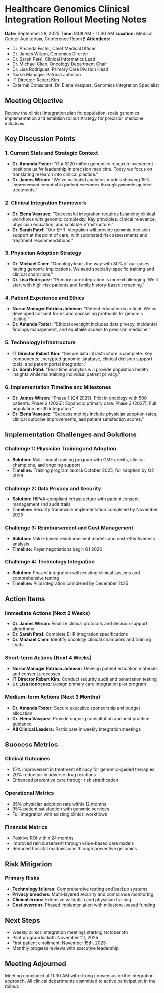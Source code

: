 # Healthcare Genomics Clinical Integration Rollout Meeting Notes

**Date:** September 28, 2025
**Time:** 9:00 AM - 11:30 AM
**Location:** Medical Center Auditorium, Conference Room B
**Attendees:**
- Dr. Amanda Foster, Chief Medical Officer
- Dr. James Wilson, Genomics Director
- Dr. Sarah Patel, Clinical Informatics Lead
- Dr. Michael Chen, Oncology Department Chair
- Dr. Lisa Rodriguez, Primary Care Division Head
- Nurse Manager: Patricia Johnson
- IT Director: Robert Kim
- External Consultant: Dr. Elena Vasquez, Genomics Integration Specialist

## Meeting Objective
Review the clinical integration plan for population-scale genomics implementation and establish rollout strategy for precision medicine initiatives.

## Key Discussion Points

### 1. Current State and Strategic Context
- **Dr. Amanda Foster:** "Our $120 million genomics research investment positions us for leadership in precision medicine. Today we focus on translating research into clinical practice."
- **Dr. James Wilson:** "We've validated analytics models showing 15% improvement potential in patient outcomes through genomic-guided treatments."

### 2. Clinical Integration Framework
- **Dr. Elena Vasquez:** "Successful integration requires balancing clinical workflows with genomic complexity. Key principles: clinical relevance, physician education, and scalable infrastructure."
- **Dr. Sarah Patel:** "Our EHR integration will provide genomic decision support at the point of care, with automated risk assessments and treatment recommendations."

### 3. Physician Adoption Strategy
- **Dr. Michael Chen:** "Oncology leads the way with 80% of our cases having genomic implications. We need specialty-specific training and clinical champions."
- **Dr. Lisa Rodriguez:** "Primary care integration is more challenging. We'll start with high-risk patients and family history-based screening."

### 4. Patient Experience and Ethics
- **Nurse Manager Patricia Johnson:** "Patient education is critical. We've developed consent forms and counseling protocols for genomic testing."
- **Dr. Amanda Foster:** "Ethical oversight includes data privacy, incidental findings management, and equitable access to precision medicine."

### 5. Technology Infrastructure
- **IT Director Robert Kim:** "Secure data infrastructure is complete. Key components: encrypted genomic database, clinical decision support tools, and patient portal integration."
- **Dr. Sarah Patel:** "Real-time analytics will provide population health insights while maintaining individual patient privacy."

### 6. Implementation Timeline and Milestones
- **Dr. James Wilson:** "Phase 1 (Q4 2025): Pilot in oncology with 500 patients. Phase 2 (2026): Expand to primary care. Phase 3 (2027): Full population health integration."
- **Dr. Elena Vasquez:** "Success metrics include physician adoption rates, clinical outcome improvements, and patient satisfaction scores."

## Implementation Challenges and Solutions

### Challenge 1: Physician Training and Adoption
- **Solution:** Multi-modal training program with CME credits, clinical champions, and ongoing support
- **Timeline:** Training program launch October 2025, full adoption by Q2 2026

### Challenge 2: Data Privacy and Security
- **Solution:** HIPAA-compliant infrastructure with patient consent management and audit trails
- **Timeline:** Security framework implementation completed by November 2025

### Challenge 3: Reimbursement and Cost Management
- **Solution:** Value-based reimbursement models and cost-effectiveness analysis
- **Timeline:** Payer negotiations begin Q1 2026

### Challenge 4: Technology Integration
- **Solution:** Phased integration with existing clinical systems and comprehensive testing
- **Timeline:** Pilot integration completed by December 2025

## Action Items

### Immediate Actions (Next 2 Weeks)
- **Dr. James Wilson:** Finalize clinical protocols and decision support algorithms
- **Dr. Sarah Patel:** Complete EHR integration specifications
- **Dr. Michael Chen:** Identify oncology clinical champions and training leads

### Short-term Actions (Next 4 Weeks)
- **Nurse Manager Patricia Johnson:** Develop patient education materials and consent processes
- **IT Director Robert Kim:** Conduct security audit and penetration testing
- **Dr. Lisa Rodriguez:** Design primary care integration pilot program

### Medium-term Actions (Next 3 Months)
- **Dr. Amanda Foster:** Secure executive sponsorship and budget allocation
- **Dr. Elena Vasquez:** Provide ongoing consultation and best practice guidance
- **All Clinical Leaders:** Participate in weekly integration meetings

## Success Metrics

### Clinical Outcomes
- 15% improvement in treatment efficacy for genomic-guided therapies
- 20% reduction in adverse drug reactions
- Enhanced preventive care through risk stratification

### Operational Metrics
- 85% physician adoption rate within 12 months
- 95% patient satisfaction with genomic services
- Full integration with existing clinical workflows

### Financial Metrics
- Positive ROI within 24 months
- Improved reimbursement through value-based care models
- Reduced hospital readmissions through preventive genomics

## Risk Mitigation

### Primary Risks
- **Technology failures:** Comprehensive testing and backup systems
- **Privacy breaches:** Multi-layered security and compliance monitoring
- **Clinical errors:** Extensive validation and physician training
- **Cost overruns:** Phased implementation with milestone-based funding

## Next Steps
- Weekly clinical integration meetings starting October 5th
- Pilot program kickoff: November 1st, 2025
- First patient enrollment: November 15th, 2025
- Monthly progress reviews with executive leadership

## Meeting Adjourned
Meeting concluded at 11:30 AM with strong consensus on the integration approach. All clinical departments committed to active participation in the rollout.

